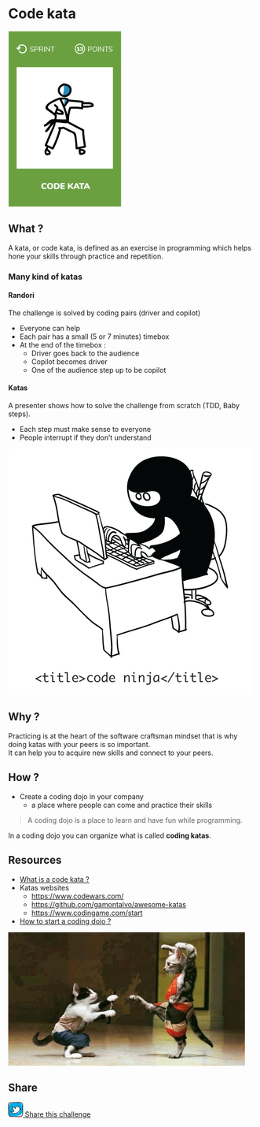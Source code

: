 # Code kata
![Organize a code kata session](images/code-kata.png)  

## What ?
A kata, or code kata, is defined as an exercise in programming which helps hone your skills through practice and repetition.

### Many kind of katas
#### Randori
The challenge is solved by coding pairs (driver and copilot)
* Everyone can help
* Each pair has a small (5 or 7 minutes) timebox 
* At the end of the timebox :
    * Driver goes back to the audience
    * Copilot becomes driver 
    * One of the audience step up to be copilot
#### Katas
A presenter shows how to solve the challenge from scratch (TDD, Baby steps).
* Each step must make sense to everyone
* People interrupt if they don’t understand  

![Code kata](images/code-kata2.jpg)  

## Why ?
Practicing is at the heart of the software craftsman mindset that is why doing katas with your peers is so important.  
It can help you to acquire new skills and connect to your peers.

## How ?
* Create a coding dojo in your company 
    * a place where people can come and practice their skills

> A coding dojo is a place to learn and have fun while programming.

In a coding dojo you can organize what is called **coding katas**.

## Resources
* [What is a code kata ?](http://codekata.com/)
* Katas websites
    * https://www.codewars.com/
    * https://github.com/gamontalvo/awesome-katas
    * https://www.codingame.com/start
* [How to start a coding dojo ?](
http://johannesbrodwall.com/2011/12/18/how-to-start-a-coding-dojo/)

![Code kata](images/code-kata1.jpg)  

## Share
![Share](../images/twitter.png)[ Share this challenge](https://twitter.com/home?status=I%20have%20just%20completed%20the%20Code%20kata%20%23craft_challenges%20from%20%40agilepartner%20http://tiny.cc/p7v5vy)
